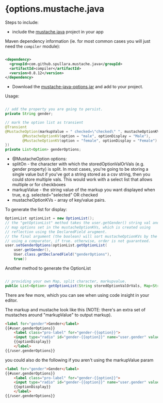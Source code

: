 {options.mustache.java
=====================

Steps to include:

- include the [mustache.java](https://github.com/spullara/mustache.java) project in your app

Maven dependency information (ie. for most common cases you will just need the `compiler` module):

```xml

<dependency>
  <groupId>com.github.spullara.mustache.java</groupId>
  <artifactId>compiler</artifactId>
  <version>0.8.12</version>
</dependency>

```

- Download the [mustache-java-options.jar](https://github.com/gmjordan/options.mustache.java/raw/master/target/mustache-java-options-1.1.0.jar) and add to your project.

Usage:


```java

// add the property you are going to persist.
private String gender;

// mark the option list as transient
@Transient
@MustacheOption(markupValue = " checked=\"checked\" ", mustacheOptionKVs = {
		@MustacheOptionKV(option = "male", optionDisplay = "Male"),
		@MustacheOptionKV(option = "female", optionDisplay = "Female")
})
private List<Option> genderOptions;
```

- @MustacheOption options: 
 - splitOn -  the character with which the storedOptionValOrVals (e.g. gender property) is split. In most cases, you're going to be storing a single value
	but if you've got a string stored as a csv string, then you could store multiple vals.  This would work with a select list that allows multiple or for checkboxes
  - markupValue - the string value of the markup you want displayed when true, e.g. selected="selected" OR checked
   - mustacheOptionKVs - array of key/value pairs. 

To generate the list for display:

```java
OptionList optionList = new OptionList();
// the "getOptionList" method takes the user.getGender() string val and compares it against the  
// map options set in the mustacheOptionKVs, which is created using
// reflection using the DeclaredField arugment. 
// the final argument (the boolean) will sort mustacheOptionKVs by the optionDisplay 
// using a comparator, if true. otherwise, order is not guaranteed.
user.setGenderOptions(optionList.getOptionList(
	user.getGender(), 
	User.class.getDeclaredField("genderOptions"), 
	true))
```

Another method to generate the OptionList

```java

// providing your own Map, split character, markupvalue. 
public List<Option> getOptionList(String storedOptionValOrVals, Map<String, String> optionsToEval, String splitOn, String markupValue, boolean sortByOptionDisplay)
```

There are few more, which you can see when using code insight in your editor.

The markup and mustache look like this (NOTE: there's an extra set of mustaches around "markupValue" to output markup).

```html
<label for="gender">Gender</label>
{{#user.genderOptions}}
	<label class="pro-label" for="gender-{{option}}">
	<input type="radio" id="gender-{{option}}" name="user.gender" value="{{option}}"  {{{markupValue}}}/> 
	{{optionDisplay}}
	</label>
{{/user.genderOptions}}
```
you could also do the following if you aren't using the markupValue param

```html
<label for="gender">Gender</label>
{{#user.genderOptions}}
	<label class="pro-label" for="gender-{{option}}">
	<input type="radio" id="gender-{{option}}" name="user.gender" value="{{option}}"  {{#optionSelected}} checked="checked"  {{/optionSelected}}  /> 
	{{optionDisplay}}
	</label>
{{/user.genderOptions}}
```